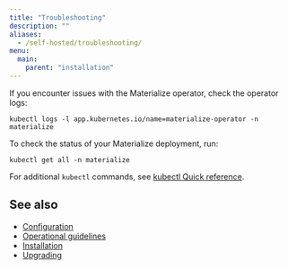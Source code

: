 ```yaml
---
title: "Troubleshooting"
description: ""
aliases:
  - /self-hosted/troubleshooting/
menu:
  main:
    parent: "installation"
---
```


If you encounter issues with the Materialize operator, check the operator logs:

```shell
kubectl logs -l app.kubernetes.io/name=materialize-operator -n materialize
```

To check the status of your Materialize deployment, run:

```shell
kubectl get all -n materialize
```

For additional `kubectl` commands, see [kubectl Quick reference](https://kubernetes.io/docs/reference/kubectl/quick-reference/).

## See also

- [Configuration](/installation/configuration/)
- [Operational guidelines](/installation/operational-guidelines/)
- [Installation](/installation/)
- [Upgrading](/installation/upgrading/)
